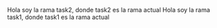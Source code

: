 Hola soy la rama task2, donde task2 es la rama actual
Hola soy la rama task1, donde task1 es la rama actual
